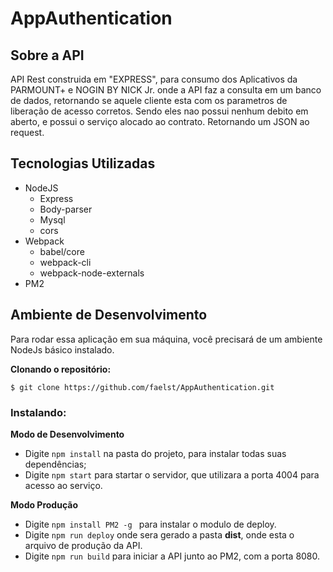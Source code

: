 # AppAuthentication

## Sobre a API
API Rest construida em "EXPRESS", para consumo dos Aplicativos da PARMOUNT+ e NOGIN BY NICK Jr. onde a API faz a consulta em um banco de dados, retornando se aquele cliente esta com os parametros de liberação de acesso corretos. Sendo eles nao possui nenhum debito em aberto, e possui o serviço alocado ao contrato. 
Retornando um JSON ao request.

## Tecnologias Utilizadas

- NodeJS
    - Express
    - Body-parser
    - Mysql
    - cors
- Webpack
    - babel/core
    - webpack-cli
    - webpack-node-externals
- PM2

## Ambiente de Desenvolvimento

Para rodar essa aplicação em sua máquina, você precisará de um ambiente NodeJs básico instalado.

**Clonando o repositório:**

```
$ git clone https://github.com/faelst/AppAuthentication.git
```

### Instalando:
**Modo de Desenvolvimento**
- Digite `npm install` na pasta do projeto, para instalar todas suas dependências;
- Digite `npm start` para startar o servidor, que utilizara a porta 4004 para acesso ao serviço.

**Modo Produção**
- Digite `npm install PM2 -g ` para instalar o modulo de deploy. 
- Digite `npm run deploy` onde sera gerado a pasta **dist**, onde esta o arquivo de produção da API.
- Digite `npm run build` para iniciar a API junto ao PM2, com a porta 8080.